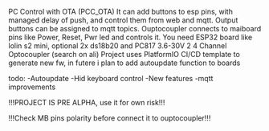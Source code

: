 PC Control with OTA (PCC_OTA)
It can add buttons to esp pins, with managed delay of push, and control them from web and mqtt. Output buttons can be assigned to mqtt topics. 
Ouptocoupler connects to maiboard pins like Power, Reset, Pwr led and controls it.
You need ESP32 board like lolin s2 mini, optional 2x ds18b20 and PC817 3.6-30V 2 4 Channel Optocoupler (search on ali)
Project uses PlatformIO CI/CD template to generate new fw, in futere i plan to add autoupdate function to boards

todo:
-Autoupdate
-Hid keyboard control
-New features
-mqtt improvements

!!!PROJECT IS PRE ALPHA, use it for own risk!!!

!!!Check MB pins polarity before connect it to ouptocoupler!!!
